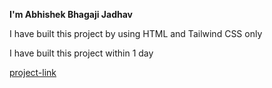 **I'm Abhishek Bhagaji Jadhav**

I have built this project by using  HTML and Tailwind CSS only

I have built this project within 1 day

[project-link](https:/abhishekjadhav.netlify.app)